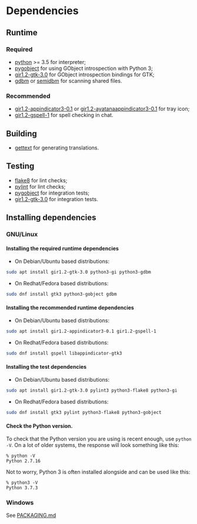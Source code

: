 # Dependencies

## Runtime

### Required

* [python](https://www.python.org/) >= 3.5 for interpreter;
* [pygobject](https://pygobject.readthedocs.io/en/latest/getting_started.html) for using GObject introspection with Python 3;
* [gir1.2-gtk-3.0](https://www.gtk.org/) for GObject introspection bindings for GTK;
* [gdbm](https://www.gnu.org.ua/software/gdbm/) or [semidbm](https://semidbm.readthedocs.io/en/latest/) for scanning shared files.

### Recommended

* [gir1.2-appindicator3-0.1](https://lazka.github.io/pgi-docs/AppIndicator3-0.1/index.html) or [gir1.2-ayatanaappindicator3-0.1](https://lazka.github.io/pgi-docs/AyatanaAppIndicator3-0.1/index.html) for tray icon;
* [gir1.2-gspell-1](https://lazka.github.io/pgi-docs/Gspell-1/index.html) for spell checking in chat.

## Building

* [gettext](https://www.gnu.org/software/gettext/) for generating translations.

## Testing

* [flake8](https://flake8.pycqa.org/en/latest/) for lint checks;
* [pylint](https://www.pylint.org/) for lint checks;
* [pygobject](https://pygobject.readthedocs.io/en/latest/getting_started.html) for integration tests;
* [gir1.2-gtk-3.0](https://www.gtk.org/) for integration tests.

## Installing dependencies

### GNU/Linux

#### Installing the required runtime dependencies
* On Debian/Ubuntu based distributions:

```sh
sudo apt install gir1.2-gtk-3.0 python3-gi python3-gdbm
```

* On Redhat/Fedora based distributions:

```sh
sudo dnf install gtk3 python3-gobject gdbm
```

#### Installing the recommended runtime dependencies
* On Debian/Ubuntu based distributions:

```sh
sudo apt install gir1.2-appindicator3-0.1 gir1.2-gspell-1
```

* On Redhat/Fedora based distributions:

```sh
sudo dnf install gspell libappindicator-gtk3
```

#### Installing the test dependencies
* On Debian/Ubuntu based distributions:

```sh
sudo apt install gir1.2-gtk-3.0 pylint3 python3-flake8 python3-gi
```

* On Redhat/Fedora based distributions:

```sh
sudo dnf install gtk3 pylint python3-flake8 python3-gobject
```

#### Check the Python version.
To check that the Python version you are using is recent enough, use `python -V`. On a lot of older systems, the response will look something like this:

```console
% python -V
Python 2.7.16
```

Not to worry, Python 3 is often installed alongside and can be used like this:

```console
% python3 -V
Python 3.7.3
```

### Windows
See [PACKAGING.md](PACKAGING.md#windows)
